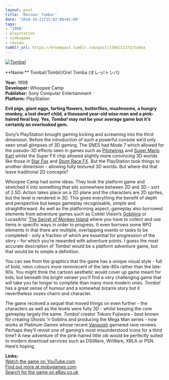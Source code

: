 ```yaml
---
layout: post
title: 'Review: Tomba!'
date: '2010-10-21T15:02:00+01:00'
tags:
- '1998'
- playstation
- videogame
- review
tumblr_url: https://dreampast.tumblr.com/post/1366212373/tomba
---
```

[![Tomba!](https://64.media.tumblr.com/tumblr_l9z1juGbcy1qbfpni.png)](http://dreampast.tumblr.com/post/1366212373/tomba)  
<!-- more --> **Name:** Tomba!/Tombi!/Ore! Tomba (オレっ!トンバ)  
**Year:** 1998  
**Developer:** Whoopee Camp  
**Publisher:** Sony Computer Entertainment  
**Platform:** PlayStation

**Evil pigs, giant eggs, farting flowers, butterflies, mushrooms, a hungry monkey, a lost dwarf child, a thousand year-old wise man and a pink-haired feral boy. Yes, _Tomba!_ may not be your average game but it’s certainly an overlooked gem.**

Sony’s PlayStation brought gaming kicking and screaming into the third dimension. Before the introduction of such a powerful console we’d only seen small glimpses of 3D gaming. The SNES had Mode 7 which allowed for the pseudo-3D effects seen in games such as [Pilotwings](http://www.mobygames.com/game/pilotwings) and [Super Mario Kart](http://www.mobygames.com/game/super-mario-kart) whilst the Super FX chip allowed slightly more convincing 3D worlds like those in [Star Fox](http://www.mobygames.com/game/star-fox_) and [Stunt Race FX](http://www.mobygames.com/game/stunt-race-fx). But the PlayStation took things to another dimension - allowing fully textured 3D worlds. But where did that leave traditional 2D concepts?

Whoopee Camp had some ideas. They took the platform game and stretched it into something that sits somewhere between 2D and 3D - sort of 2.5D. Action takes place on a 2D plane and the characters are 2D sprites, but the level is rendered in 3D. This gives everything the benefit of depth and perspective but keeps gameplay recognisable, simple and straightforward. As well as the platforming aspect, gameplay also borrowed elements from adventure games such as Coktel Vision’s [Gobliiins](http://www.mobygames.com/game/gobliiins) or LucasArts’ [The Secret of Monkey Island](http://www.mobygames.com/game/secret-of-monkey-island) where you have to collect and use items in specific ways in order to progress. It even borrows some RPG elements in that there are multiple, overlapping events or tasks to be completed - only a fraction of which are essential for progression of the story – for which you’re rewarded with adventure points. I guess the most accurate description of _Tomba!_ would be a platform adventure game, but that would be to simple a definition.

You can see from the graphics that the game has a unique visual style - full of bold, neon colours more reminiscent of the late-80s rather than the late-90s. You might think the cartoon aesthetic would cover up game meant for kids, but beneath the bright veneer you’ll find a very challenging game that will take you far longer to complete than many more modern ones. _Tomba!_ has a great sense of humour and a somewhat bizarre story but it nevertheless oozes charm and character.

The game received a sequel that moved things on even further - the characters as well as the levels were fully 3D - whilst keeping the core gameplay largely the same. _Tomba!_ creator Tokuro Fujiwara - best known for creating Ghosts ‘n Goblins and producing the Mega Man series - now works at Platinum Games whose recent [Vanquish](http://www.mobygames.com/game/vanquish) garnered rave reviews. Perhaps they’ll revisit one of gaming’s most misunderstood icons for a third time? A new adventure of the pink-haired little oik would be perfectly suited to modern download services such as DSiWare, WiiWare, XBLA or PSN. Here’s hoping.

**Links:**  
[Watch the game on YouTube.com](http://www.youtube.com/watch?v=Tl_rB-yTD9s)  
[Find out more at mobygames.com](http://www.mobygames.com/game/tomba)  
[Search for the game on eBay.co.uk](http://video-games.shop.ebay.co.uk/i.html?_nkw=tombi)


